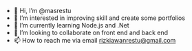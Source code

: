 - 👋 Hi, I’m @masrestu
- 👀 I’m interested in improving skill and create some portfolios
- 🌱 I’m currently learning Node.js and .Net
- 💞️ I’m looking to collaborate on front end and back end
- 📫 How to reach me via email rizkiawanrestu@gmail.com

<!---
masrestu/masrestu is a ✨ special ✨ repository because its `README.md` (this file) appears on your GitHub profile.
You can click the Preview link to take a look at your changes.
--->

